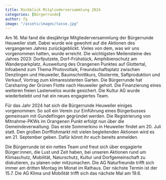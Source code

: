 ```yaml
---
title: Rückblick Mitgliederversammlung 2024
categories: [Bürgerrunde]
author: fg
image: "/assets/images/tasse.jpg"
---
```

Am 16. Mai fand die diesjährige Mitgliederversammlung der Bürgerrunde Heuweiler statt. Dabei wurde wie gewohnt auf die Aktionen des vergangenen Jahres zurückgeblickt. Vieles von dem, was wir uns vorgenommen hatten, wurde erreicht. Die wichtigsten Meilensteine des Jahres 2023: Dorfputzete, Dorf-Frühstück, Amphibienschutz am Wanderparkplatz, Ausweitung des Orangenen Punktes auf Glottertal, Infoabend zum Thema Photovoltaik, Freundschaftsplatz zwischen Denzlingen und Heuweiler, Baumschnittkurs, Obsternte, Saftproduktion und Verkauf, Vortrag zum klimaresistenten Garten. Die Bürgerrunde hat Carsharing der Grünen Flotte nach Heuweiler geholt. Die Finanzierung eines weiteren freien Lastenvelos wurde gesichert. Die Kultur AG wurde wiederbelebt und hat ein neues engagiertes Team.

Für das Jahr 2024 hat sich die Bürgerrunde Heuweiler einiges vorgenommen: So soll ein Verein zur Einführung eines Bürgerbusses gemeinsam mit Gundelfingen gegründet werden. Die Registrierung von Mitnahme-PKWs im Orangenen Punkt erfolgt nun über die Gemeindeverwaltung. Das erste Sommerkino in Heuweiler findet am 20. Juli statt. Den großen Dorfflohmarkt mit vielen begleitenden Aktionen wird es am 21. September geben. Dafür könnt ihr euch bereits anmelden.

Die Bürgerrunde ist ein nettes Team und freut sich über engagierte Bürger:innen, die Lust und Zeit haben, bei unseren Aktionen rund um Klimaschutz, Mobilität, Naturschutz, Kultur und Dorfgemeinschaft zu diskutieren, zu planen oder mitzumachen. Die AG Naturfreunde trifft sich immer am dritten Montag im Monat im Rathaus. Der nächste Termin ist der 15.7. Die AG Klima und Mobilität trifft sich das nächste Mal am 19.6.